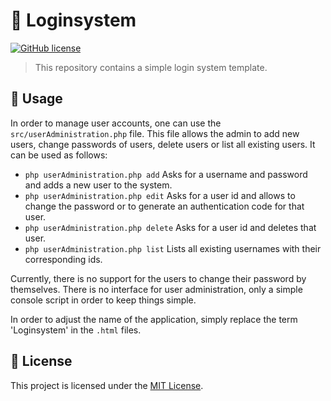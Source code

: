 # :closed_lock_with_key: Loginsystem

[![GitHub license](https://img.shields.io/github/license/Malte311/Loginsystem)](https://github.com/Malte311/Loginsystem/blob/master/LICENSE)

> This repository contains a simple login system template.

## :key: Usage

In order to manage user accounts, one can use the `src/userAdministration.php` file. This file allows the admin to add new users, change passwords of users, delete users or list all existing users. It can be used as follows:

- `php userAdministration.php add` Asks for a username and password and adds a new user to the system.
- `php userAdministration.php edit` Asks for a user id and allows to change the password or to generate an authentication code for that user.
- `php userAdministration.php delete` Asks for a user id and deletes that user.
- `php userAdministration.php list` Lists all existing usernames with their corresponding ids.

Currently, there is no support for the users to change their password by themselves. There is no interface for user administration, only a simple console script in order to keep things simple.

In order to adjust the name of the application, simply replace the term 'Loginsystem' in the `.html` files.

## :page_facing_up: License

This project is licensed under the [MIT License](https://github.com/Malte311/Loginsystem/blob/master/LICENSE).
